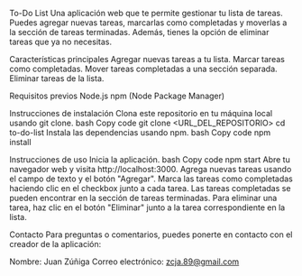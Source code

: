 To-Do List
Una aplicación web que te permite gestionar tu lista de tareas. Puedes agregar nuevas tareas, marcarlas como completadas y moverlas a la sección de tareas terminadas. Además, tienes la opción de eliminar tareas que ya no necesitas.

Características principales
Agregar nuevas tareas a tu lista.
Marcar tareas como completadas.
Mover tareas completadas a una sección separada.
Eliminar tareas de la lista.

Requisitos previos
Node.js
npm (Node Package Manager)

Instrucciones de instalación
Clona este repositorio en tu máquina local usando git clone.
bash
Copy code
git clone <URL_DEL_REPOSITORIO>
cd to-do-list
Instala las dependencias usando npm.
bash
Copy code
npm install

Instrucciones de uso
Inicia la aplicación.
bash
Copy code
npm start
Abre tu navegador web y visita http://localhost:3000.
Agrega nuevas tareas usando el campo de texto y el botón "Agregar".
Marca las tareas como completadas haciendo clic en el checkbox junto a cada tarea.
Las tareas completadas se pueden encontrar en la sección de tareas terminadas.
Para eliminar una tarea, haz clic en el botón "Eliminar" junto a la tarea correspondiente en la lista.

Contacto
Para preguntas o comentarios, puedes ponerte en contacto con el creador de la aplicación:

Nombre: Juan Zúñiga
Correo electrónico: zcja.89@gmail.com
